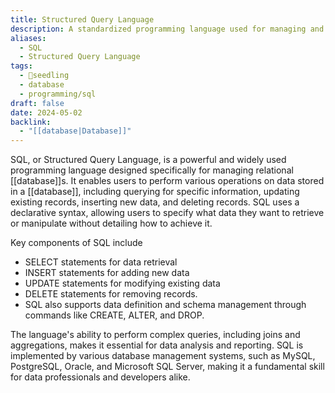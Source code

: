 ```yaml
---
title: Structured Query Language
description: A standardized programming language used for managing and manipulating relational databases through querying, updating, and managing data.
aliases:
  - SQL
  - Structured Query Language
tags:
  - 🌱seedling
  - database
  - programming/sql
draft: false
date: 2024-05-02
backlink:
  - "[[database|Database]]"
---
```


SQL, or Structured Query Language, is a powerful and widely used programming language designed specifically for managing relational [[database]]s. It enables users to perform various operations on data stored in a [[database]], including querying for specific information, updating existing records, inserting new data, and deleting records. SQL uses a declarative syntax, allowing users to specify what data they want to retrieve or manipulate without detailing how to achieve it.

Key components of SQL include
- SELECT statements for data retrieval
- INSERT statements for adding new data
- UPDATE statements for modifying existing data
- DELETE statements for removing records.
- SQL also supports data definition and schema management through commands like CREATE, ALTER, and DROP.

The language's ability to perform complex queries, including joins and aggregations, makes it essential for data analysis and reporting. SQL is implemented by various database management systems, such as MySQL, PostgreSQL, Oracle, and Microsoft SQL Server, making it a fundamental skill for data professionals and developers alike.
